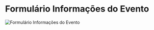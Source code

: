 # Formulário Informações do Evento

<img src="https://i.pinimg.com/736x/98/14/47/98144718b992bf509f3864aace65fc30.jpg" alt="Formulário Informações do Evento">
